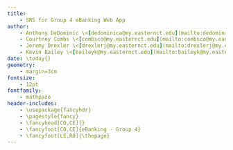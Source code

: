 ```yaml
---
title: 
	- SRS for Group 4 eBanking Web App
author:
    - Anthony DeDominic \<[dedominica@my.easternct.edu](mailto:dedominica@my.easternct.edu)\>
	- Courtney Combs \<[combsco@my.easternct.edu](mailto:combsco@my.easternct.edu)\>
	- Jeremy Drexler \<[drexlerj@my.easternct.edu](mailto:drexlerj@my.easternct.edu)\>
	- Kevin Bailey \<[baileyk@my.easternct.edu](mailto:baileyk@my.easternct.edu)\>
date: \today{}
geometry: 
	- margin=3cm
fontsize: 
	- 12pt
fontfamily: 
	- mathpazo
header-includes:
	- \usepackage{fancyhdr}
	- \pagestyle{fancy}
	- \fancyhead[CO,CE]{}
	- \fancyfoot[CO,CE]{eBanking - Group 4}
	- \fancyfoot[LE,RO]{\thepage}
---
```

